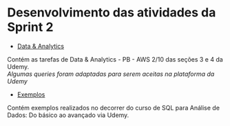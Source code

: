 # Desenvolvimento das atividades da Sprint 2

* [Data & Analytics](https://github.com/telmacarvalho/programa_de_bolsas_compass/tree/main/SQL/Data_%26_Analytics)

Contém as tarefas de Data & Analytics - PB - AWS 2/10 das seções 3 e 4 da Udemy.\
*Algumas queries foram adaptadas para serem aceitas na plataforma da Udemy*

* [Exemplos](https://github.com/telmacarvalho/programa_de_bolsas_compass/tree/main/SQL/Exemplos)

Contém exemplos realizados no decorrer do curso de SQL para Análise de Dados: Do básico ao avançado via Udemy.